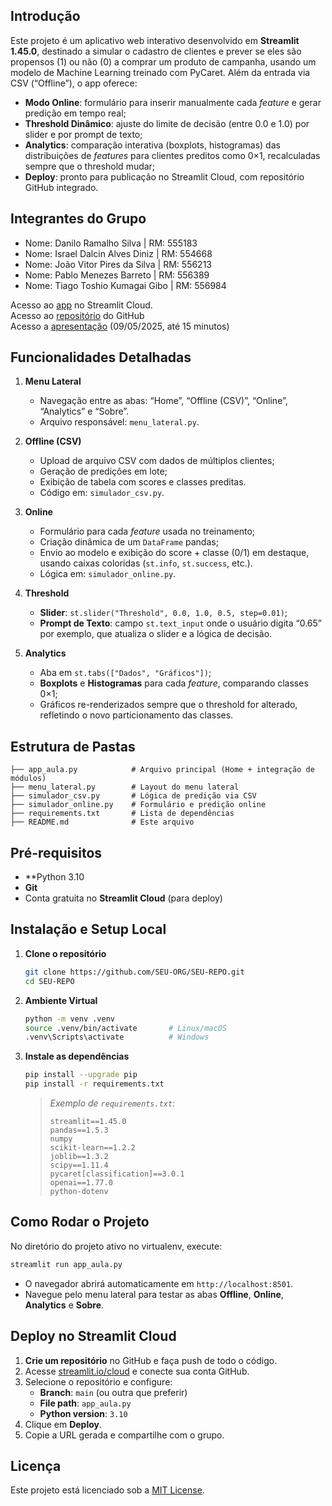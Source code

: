 ## Introdução
Este projeto é um aplicativo web interativo desenvolvido em **Streamlit 1.45.0**, destinado a simular o cadastro de clientes e prever se eles são propensos (1) ou não (0) a comprar um produto de campanha, usando um modelo de Machine Learning treinado com PyCaret. Além da entrada via CSV (“Offline”), o app oferece:
- **Modo Online**: formulário para inserir manualmente cada _feature_ e gerar predição em tempo real;
- **Threshold Dinâmico**: ajuste do limite de decisão (entre 0.0 e 1.0) por slider e por prompt de texto;
- **Analytics**: comparação interativa (boxplots, histogramas) das distribuições de _features_ para clientes preditos como 0×1, recalculadas sempre que o threshold mudar;
- **Deploy**: pronto para publicação no Streamlit Cloud, com repositório GitHub integrado.


## Integrantes do Grupo
   -  Nome: Danilo Ramalho Silva | RM: 555183
   -  Nome: Israel Dalcin Alves Diniz | RM: 554668
   -  Nome: João Vitor Pires da Silva | RM: 556213
   -  Nome: Pablo Menezes Barreto | RM: 556389
   -  Nome: Tiago Toshio Kumagai Gibo | RM: 556984

   Acesso ao [app](https://share.streamlit.io/) no Streamlit Cloud.  
   Acesso ao [repositório](https://github.com/DaniloRamalhoSilva/App_Predict) do GitHub  
   Acesso a [apresentação]() (09/05/2025, até 15 minutos)  


## Funcionalidades Detalhadas
1. **Menu Lateral**
   - Navegação entre as abas: “Home”, “Offline (CSV)”, “Online”, “Analytics” e “Sobre”.
   - Arquivo responsável: `menu_lateral.py`.

2. **Offline (CSV)**
   - Upload de arquivo CSV com dados de múltiplos clientes;
   - Geração de predições em lote;
   - Exibição de tabela com scores e classes preditas.
   - Código em: `simulador_csv.py`.

3. **Online**
   - Formulário para cada _feature_ usada no treinamento;
   - Criação dinâmica de um `DataFrame` pandas;
   - Envio ao modelo e exibição do score + classe (0/1) em destaque, usando caixas coloridas (`st.info`, `st.success`, etc.).
   - Lógica em: `simulador_online.py`.

4. **Threshold**
   - **Slider**: `st.slider("Threshold", 0.0, 1.0, 0.5, step=0.01)`;
   - **Prompt de Texto**: campo `st.text_input` onde o usuário digita “0.65” por exemplo, que atualiza o slider e a lógica de decisão.

5. **Analytics**
   - Aba em `st.tabs(["Dados", "Gráficos"])`;
   - **Boxplots** e **Histogramas** para cada _feature_, comparando classes 0×1;
   - Gráficos re-renderizados sempre que o threshold for alterado, refletindo o novo particionamento das classes.


## Estrutura de Pastas
```plaintext
├── app_aula.py            # Arquivo principal (Home + integração de módulos)
├── menu_lateral.py        # Layout do menu lateral
├── simulador_csv.py       # Lógica de predição via CSV
├── simulador_online.py    # Formulário e predição online
├── requirements.txt       # Lista de dependências
├── README.md              # Este arquivo
```


## Pré-requisitos
- **Python 3.10
- **Git**
- Conta gratuita no **Streamlit Cloud** (para deploy)


## Instalação e Setup Local
1. **Clone o repositório**
   ```bash
   git clone https://github.com/SEU-ORG/SEU-REPO.git
   cd SEU-REPO
   ```
2. **Ambiente Virtual**
   ```bash
   python -m venv .venv
   source .venv/bin/activate       # Linux/macOS
   .venv\Scripts\activate          # Windows
   ```
3. **Instale as dependências**
   ```bash
   pip install --upgrade pip
   pip install -r requirements.txt
   ```
   > *Exemplo de `requirements.txt`:*
   > ```
   > streamlit==1.45.0
   > pandas==1.5.3
   > numpy
   > scikit-learn==1.2.2
   > joblib==1.3.2
   > scipy==1.11.4
   > pycaret[classification]==3.0.1
   > openai==1.77.0
   > python-dotenv

## Como Rodar o Projeto
No diretório do projeto ativo no virtualenv, execute:
```bash
streamlit run app_aula.py
```
- O navegador abrirá automaticamente em `http://localhost:8501`.
- Navegue pelo menu lateral para testar as abas **Offline**, **Online**, **Analytics** e **Sobre**.


## Deploy no Streamlit Cloud
1. **Crie um repositório** no GitHub e faça push de todo o código.
2. Acesse [streamlit.io/cloud](https://streamlit.io/cloud) e conecte sua conta GitHub.
3. Selecione o repositório e configure:
   - **Branch**: `main` (ou outra que preferir)
   - **File path**: `app_aula.py`
   - **Python version**: `3.10`
4. Clique em **Deploy**.
5. Copie a URL gerada e compartilhe com o grupo.



## Licença
Este projeto está licenciado sob a [MIT License](https://opensource.org/licenses/MIT).


